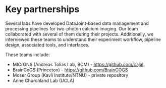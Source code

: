 # Key partnerships

Several labs have developed DataJoint-based data management and processing pipelines for two-photon calcium imaging. Our team collaborated with several of them during their projects. Additionally, we interviewed these teams to understand their experiment workflow, pipeline design, associated tools, and interfaces.

These teams include:

- MICrONS (Andreas Tolias Lab, BCM) - https://github.com/cajal
- BrainCoGS (Princeton) - https://github.com/BrainCOGS
- Moser Group (Kavli Institute/NTNU) - private repository
- Anne Churchland Lab (UCLA)